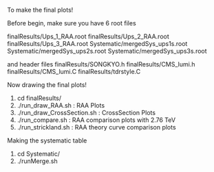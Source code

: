 To make the final plots!

Before begin, make sure you have 6 root files

finalResults/Ups_1_RAA.root
finalResults/Ups_2_RAA.root
finalResults/Ups_3_RAA.root
Systematic/mergedSys_ups1s.root
Systematic/mergedSys_ups2s.root
Systematic/mergedSys_ups3s.root

and header files
finalResults/SONGKYO.h
finalResults/CMS_lumi.h
finalResults/CMS_lumi.C
finalResults/tdrstyle.C

Now drawing the final plots!

1. cd finalResults/
2. ./run_draw_RAA.sh   :  RAA Plots
3. ./run_draw_CrossSection.sh   : CrossSection Plots
4. ./run_compare.sh   :  RAA comparison plots with 2.76 TeV
5. ./run_strickland.sh  :  RAA theory curve comparison plots


Making the systematic table
1. cd Systematic/   
2. ./runMerge.sh

